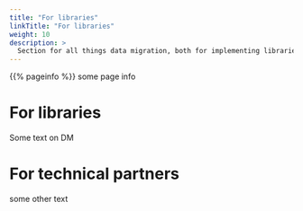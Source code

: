 ```yaml
---
title: "For libraries"
linkTitle: "For libraries"
weight: 10
description: >
  Section for all things data migration, both for implementing libraries and technical partners
---
```

{{% pageinfo %}}
some page info

# For libraries
Some text on DM

# For technical partners
some other text


